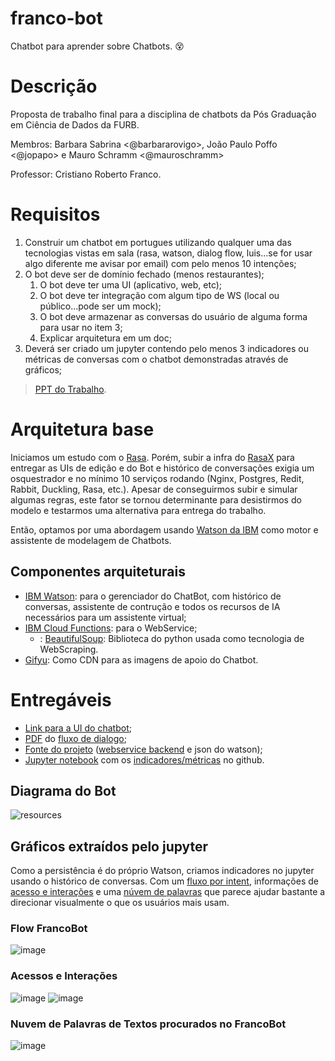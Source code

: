 # franco-bot
Chatbot para aprender sobre Chatbots. :dizzy_face:

# Descrição
Proposta de trabalho final para a disciplina de chatbots da Pós Graduação em Ciência de Dados da FURB.

Membros: Barbara Sabrina <@barbararovigo>, João Paulo Poffo <@jopapo> e Mauro Schramm <@mauroschramm>

Professor: Cristiano Roberto Franco.

# Requisitos

1. Construir um chatbot em portugues utilizando qualquer uma das tecnologias vistas em sala (rasa, watson, dialog flow, luis...se for usar algo diferente me avisar por email) com pelo menos 10 intenções;
1. O bot deve ser de domínio fechado (menos restaurantes);
   1. O bot deve ter uma UI (aplicativo, web, etc);
   1. O bot deve ter integração com algum tipo de WS (local ou público...pode ser um mock);
   1. O bot deve armazenar as conversas do usuário de alguma forma para usar no item 3;
   1. Explicar arquitetura em um doc;
1. Deverá ser criado um jupyter contendo pelo menos 3 indicadores ou métricas de conversas com o chatbot demonstradas através de gráficos;

> [PPT do Trabalho](Trabalho%202%20-%20Chatbots.pptx).

# Arquitetura base

Iniciamos um estudo com o [Rasa](https://rasa.com/docs/). Porém, subir a infra do [RasaX](https://rasa.com/docs/rasa-x/) para entregar as UIs de edição e do Bot e histórico de conversações exigia um osquestrador e no mínimo 10 serviços rodando (Nginx, Postgres, Redit, Rabbit, Duckling, Rasa, etc.). Apesar de conseguirmos subir e simular algumas regras, este fator se tornou determinante para desistirmos do modelo e testarmos uma alternativa para entrega do trabalho.

Então, optamos por uma abordagem usando [Watson da IBM](https://www.ibm.com/br-pt/watson) como motor e assistente de modelagem de Chatbots.

## Componentes arquiteturais

* [IBM Watson](https://cloud.ibm.com/developer/watson/): para o gerenciador do ChatBot, com histórico de conversas, assistente de contrução e todos os recursos de IA necessários para um assistente virtual;
* [IBM Cloud Functions](https://cloud.ibm.com/functions/): para o WebService;
   * : [BeautifulSoup](https://www.crummy.com/software/BeautifulSoup/): Biblioteca do python usada como tecnologia de WebScraping.
* [Gifyu](https://gifyu.com/): Como CDN para as imagens de apoio do Chatbot.

# Entregáveis

* [Link para a UI do chatbot](https://web-chat.global.assistant.watson.cloud.ibm.com/preview.html?region=us-south&integrationID=df8505c9-3abd-4505-8898-eaf4aced5775&serviceInstanceID=702cc5ee-81a9-4536-9e63-4c05c7a35ab0);
* [PDF](Fluxo%20FrancoBot.pdf) do [fluxo de dialogo](#diagrama-do-bot);
* [Fonte do projeto](watson-src/) ([webservice backend](function.py) e json do watson);
* [Jupyter notebook](NB_FRANCOBOT.ipynb) com os [indicadores/métricas](#gráficos-extraídos-pelo-jupyter) no github.

## Diagrama do Bot

![resources](https://drive.google.com/uc?id=1hPa19jKAlQ8dNSgVYtnAxopbYW-mc9pf&export=download)

## Gráficos extraídos pelo jupyter

Como a persistência é do próprio Watson, criamos indicadores no jupyter usando o histórico de conversas. Com um [fluxo por intent](#flow-francobot), informações de [acesso e interações](#acessos-e-interações) e uma [núvem de palavras](#nuvem-de-palavras-de-textos-procurados-no-francobot) que parece ajudar bastante a direcionar visualmente o que os usuários mais usam.

### Flow FrancoBot

![image](https://user-images.githubusercontent.com/63163264/119211169-e7aa1700-ba86-11eb-8244-61b84ae9c807.png)

### Acessos e Interações

![image](https://user-images.githubusercontent.com/63163264/119211194-09a39980-ba87-11eb-953d-ee861db10d26.png)   ![image](https://user-images.githubusercontent.com/63163264/119211199-14f6c500-ba87-11eb-930e-41c1c7d3ced4.png)

### Nuvem de Palavras de Textos procurados no FrancoBot

![image](https://user-images.githubusercontent.com/63163264/119211215-322b9380-ba87-11eb-9724-df20a4a2ab1e.png)
